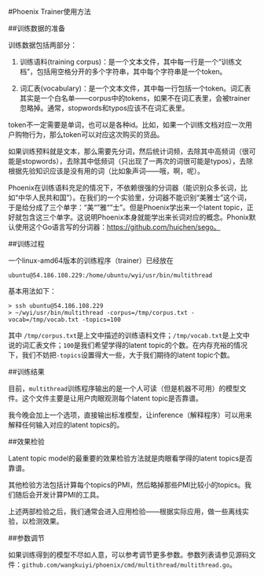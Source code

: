 #Phoenix Trainer使用方法

##训练数据的准备

训练数据包括两部分：

1. 训练语料(training corpus)：是一个文本文件，其中每一行是一个“训练文档”，包括用空格分开的多个字符串，其中每个字符串是一个token。

2. 词汇表(vocabulary)：是一个文本文件，其中每一行包括一个token。词汇表其实是一个白名单——corpus中的tokens，如果不在词汇表里，会被trainer忽略掉。通常，stopwords和typos应该不在词汇表里。

token不一定需要是单词，也可以是各种id。比如，如果一个训练文档对应一次用户购物行为，那么token可以对应这次购买的货品。

如果训练预料就是文本，那么需要先分词，然后统计词频，去除其中高频词（很可能是stopwords），去除其中低频词（只出现了一两次的词很可能是typos），去除根据先验知识应该是没有用的词（比如象声词——哦，啊，呢）。

Phoenix在训练语料充足的情况下，不依赖很强的分词器（能识别众多长词，比如“中华人民共和国”）。在我们的一个实验里，分词器不能识别“美雅士”这个词，于是给分成了三个单字：“美“”雅“”士”。但是Phoenix学出来一个latent topic，正好就包含这三个单字。这说明Phoenix本身就能学出来长词对应的概念。Phonix默认使用这个Go语言写的分词器：https://github.com/huichen/sego。

##训练过程

一个linux-amd64版本的训练程序（trainer）已经放在

    ubuntu@54.186.108.229:/home/ubuntu/wyi/usr/bin/multithread
    
基本用法如下：

    > ssh ubuntu@54.186.108.229
    > ~/wyi/usr/bin/multithread -corpus=/tmp/corpus.txt -vocab=/tmp/vocab.txt -topics=100
    
其中 `/tmp/corpus.txt`是上文中描述的训练语料文件；`/tmp/vocab.txt`是上文中说的词汇表文件；`100`是我们希望学得的latent topic的个数。在内存充裕的情况下，我们不妨把`-topics`设置得大一些，大于我们期待的latent topic个数。

##训练结果

目前，`multithread`训练程序输出的是一个人可读（但是机器不可用）的模型文件。这个文件主要是让用户肉眼观测每个latent topic是否靠谱。

我今晚会加上一个选项，直接输出标准模型，让inference（解释程序）可以用来解释任何输入对应的latent topics的。

##效果检验

Latent topic model的最重要的效果检验方法就是肉眼看学得的latent topics是否靠谱。

其他检验方法包括计算每个topics的PMI，然后略掉那些PMI比较小的topics。我们随后会开发计算PMI的工具。

上述两部检验之后，我们通常会进入应用检验——根据实际应用，做一些离线实验，以检测效果。

##参数调节

如果训练得到的模型不尽如人意，可以参考调节更多参数。参数列表请参见源码文件：`github.com/wangkuiyi/phoenix/cmd/multithread/multithread.go`。
